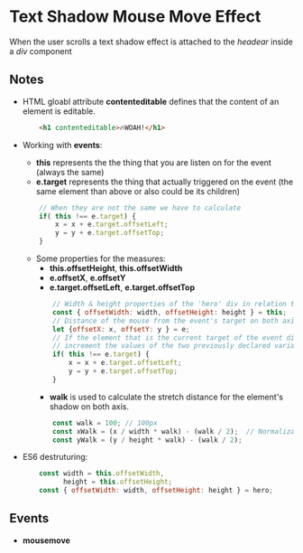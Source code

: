# Text Shadow Mouse Move Effect
When the user scrolls a text shadow effect is attached to the *headear* inside a *div* component

## Notes
* HTML gloabl attribute **contenteditable** defines that the content of an element is editable.

    ```html
        <h1 contenteditable>🔥WOAH!</h1>
    ```
* Working with **events**:
    - **this** represents the the thing that you are listen on for the event (always the same)
    - **e.target** represents the thing that actually triggered on the event (the same element than above or also could be its children)
    ```javascript
        // When they are not the same we have to calculate
        if( this !== e.target) {                        
            x = x + e.target.offsetLeft;
            y = y + e.target.offsetTop;
        }
    ```
    - Some properties for the measures:
        - **this.offsetHeight**, **this.offsetWidth** 
        - **e.offsetX**, **e.offsetY** 
        - **e.target.offsetLeft**, **e.target.offsetTop** 
        ```javascript
            // Width & height properties of the 'hero' div in relation to the window object
            const { offsetWidth: width, offsetHeight: height } = this;
            // Distance of the mouse from the event's target on both axis
            let {offsetX: x, offsetY: y } = e;
            // If the element that is the current target of the event differs from the event's originating target, 
            // increment the values of the two previously declared variables by the distance between the originating target and the current target on both axis
            if( this !== e.target) {
                x = x + e.target.offsetLeft;
                y = y + e.target.offsetTop;
            }
        ```
        - **walk** is used to calculate the stretch distance for the element's shadow on both axis.
        ```javascript
            const walk = 100; // 100px
            const xWalk = (x / width * walk) - (walk / 2);  // Normaliza and then rest half the walk
            const yWalk = (y / height * walk) - (walk / 2); 
        ```
* ES6 destruturing:

    ```javascript
        const width = this.offsetWidth,
              height = this.offsetHeight;
        const { offsetWidth: width, offsetHeight: height } = hero; 
    ```

## Events
* **mousemove**


